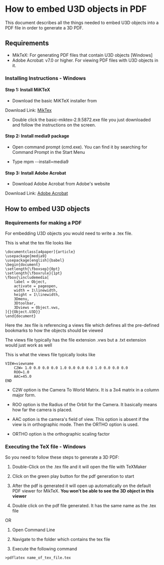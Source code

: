 # How to embed U3D objects in PDF

This document describes all the things needed to embed U3D objects into a PDF file in order to generate a 3D PDF.

## Requirements

+ MikTeX: For generating PDF files that contain U3D objects [Windows]
+ Adobe Acrobat: v7.0 or higher. For viewing PDF files with U3D objects in it.

### Installing Instructions - Windows

#### Step 1: Install MiKTeX

+ Download the basic MiKTeX installer from 

Download Link: [MikTex](http://miktex.org/download)

+ Double click the basic-miktex-2.9.5872.exe file you just downloaded and follow the instructions on the screen.

#### Step 2: Install media9 package

+ Open command prompt (cmd.exe). You can find it by searching for Command Prompt in the Start Menu

+ Type mpm --install=media9

#### Step 3: Install Adobe Acrobat

+ Download Adobe Acrobat from Adobe's website

Download Link: [Adobe Acrobat](https://get.adobe.com/reader/)

## How to embed U3D objects

### Requirements for making a PDF

For embedding U3D objects you would need to write a .tex file.

This is what the tex file looks like

```
\documentclass[a4paper]{article}
\usepackage{media9}
\usepackage[english]{babel}
\begin{document}
\setlength{\fboxsep}{0pt}
\setlength{\fboxrule}{1pt}
\fbox{\includemedia[
	label = Object,
	activate = pageopen,
	width = 1\linewidth,
	height = 1\linewidth,
	3Dmenu,
	3Dtoolbar,
	3Dviews = Object.vws,
]{}{Object.U3D}}
\end{document}
```

Here the .tex file is referencing a views file which defines all the pre-defined bookmarks to how the objects should be viewed

The views file typically has the file extension .vws but a .txt extension would just work as well

This is what the views file typically looks like

```
VIEW=viewname
	C2W= 1.0 0.0 0.0 0.0 1.0 0.0 0.0 0.0 1.0 0.0 0.0 0.0
	ROO=1.0
	AAC=45.0 
END
```

+ C2W option is the Camera To World Matrix. It is a 3x4 matrix in a column major form.

+ ROO option is the Radius of the Orbit for the Camera. It basically means how far the camera is placed.

+ AAC option is the camera's field of view. This option is absent if the view is in orthographic mode. Then the ORTHO option is used.

+ ORTHO option is the orthographic scaling factor

### Executing the TeX file - Windows

So you need to follow these steps to generate a 3D PDF:

1. Double-Click on the .tex file and it will open the file with TeXMaker

2. Click on the green play button for the pdf generation to start

3. After the pdf is generated it will open up automatically on the default PDF viewer for MikTeX. **You won't be able to see the 3D object in this viewer**

4. Double click on the pdf file generated. It has the same name as the .tex file

OR

1. Open Command Line

2. Navigate to the folder which contains the tex file

3. Execute the following command

```
>pdflatex name_of_tex_file.tex

```
